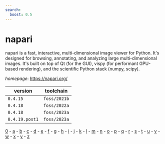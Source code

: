 ```yaml
---
search:
  boost: 0.5
---
```

# napari

napari is a fast, interactive, multi-dimensional image viewer for Python. It's   designed for browsing, annotating, and analyzing large multi-dimensional images. It's built on top of Qt (for the GUI), vispy (for performant GPU-based           rendering), and the scientific Python stack (numpy, scipy).

*homepage*: <https://napari.org/>

version | toolchain
--------|----------
``0.4.15`` | ``foss/2021b``
``0.4.18`` | ``foss/2022a``
``0.4.18`` | ``foss/2023a``
``0.4.19.post1`` | ``foss/2023a``

[0](../0/index.md) - [a](../a/index.md) - [b](../b/index.md) - [c](../c/index.md) - [d](../d/index.md) - [e](../e/index.md) - [f](../f/index.md) - [g](../g/index.md) - [h](../h/index.md) - [i](../i/index.md) - [j](../j/index.md) - [k](../k/index.md) - [l](../l/index.md) - [m](../m/index.md) - [n](../n/index.md) - [o](../o/index.md) - [p](../p/index.md) - [q](../q/index.md) - [r](../r/index.md) - [s](../s/index.md) - [t](../t/index.md) - [u](../u/index.md) - [v](../v/index.md) - [w](../w/index.md) - [x](../x/index.md) - [y](../y/index.md) - [z](../z/index.md)

